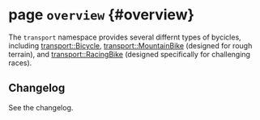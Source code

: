 # page `overview` {#overview}

The `transport` namespace provides several differnt types of bycicles, including [transport::Bicycle](example/doc/api-bicycle.md#classtransport_1_1Bicycle), [transport::MountainBike](example/doc/api-mountainbike.md#classtransport_1_1MountainBike) (designed for rough terrain), and [transport::RacingBike](example/doc/api-racingbike.md#classtransport_1_1RacingBike) (designed specifically for challenging races).

## Changelog

See the changelog.

